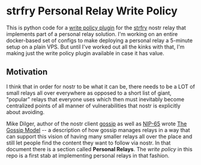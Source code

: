# strfry Personal Relay Write Policy
This is python code for a [write policy plugin](https://github.com/hoytech/strfry/blob/master/docs/plugins.md) for the [strfry](https://github.com/hoytech/strfry) nostr relay that implements part of a personal relay solution. I'm working on an entire docker-based set of configs to make deploying a personal relay a 5-minute setup on a plain VPS. But until I've worked out all the kinks with that, I'm making just the write policy plugin available in case it has value.

## Motivation
I think that in order for nostr to be what it can be, there needs to be a LOT of small relays all over everywhere as opposed to a short list of giant, "popular" relays that everyone uses which then must inevitably become centralized points of all manner of vulnerabilities that nostr is explicitly about avoiding.

Mike Dilger, author of the nostr client [gossip](https://github.com/mikedilger/gossip) as well as [NIP-65](https://github.com/nostr-protocol/nips/blob/master/65.md) wrote [The Gossip Model](https://mikedilger.com/gossip-model/) -- a description of how gossip manages relays in a way that can support this vision of having many smaller relays all over the place and still let people find the content they want to follow via nostr. In that document there is a section called **Personal Relays**. The _write policy_ in this repo is a first stab at implementing personal relays in that fashion.